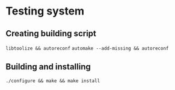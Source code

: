 # Testing system
## Creating building script
`libtoolize && autoreconf`
`automake --add-missing && autoreconf`

## Building and installing
`./configure && make && make install`
